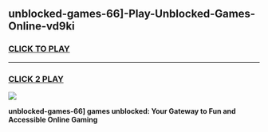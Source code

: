 
## unblocked-games-66]-Play-Unblocked-Games-Online-vd9ki
<h3>
<a href="https://premium76.site?title=unblocked-games-66]&ref=25A">CLICK TO PLAY</a></h3>
<hr>

<h3>
<a href="https://premium76.site?title=unblocked-games-66]&ref=25A">CLICK 2 PLAY</a>
  
</h3>

<a href="https://premium76.site?title=unblocked-games-66]&ref=25A"><img src="https://clearcache.store/games.png"></a>


**unblocked-games-66] games unblocked: Your Gateway to Fun and Accessible Online Gaming**
